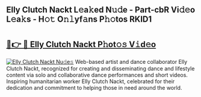 ## Elly Clutch Nackt L𝚎a𝚔ed N𝚞𝚍e - Part-cbR Vi𝚍𝚎o L𝚎a𝚔s - H𝚘𝚝 O𝚗𝚕yf𝚊ns P𝚑𝚘tos RKID1

# <h2><a href="http://kfb015i.oniu.top/?m=Elly+Clutch+Nackt">🔗👉 🔴 Elly Clutch Nackt P𝚑ot𝚘𝚜 V𝚒d𝚎o</a></h2>

[![Elly Clutch Nackt Nu𝚍e𝚜](https://i.imgur.com/0qMVB7G.gif)](http://kfb015i.oniu.top/?m=Elly+Clutch+Nackt)
Web-based artist and dance collaborator Elly Clutch Nackt, recognized for creating and disseminating dance and lifestyle content via solo and collaborative dance performances and short videos. Inspiring humanitarian worker Elly Clutch Nackt, celebrated for their dedication and commitment to helping those in need around the world.  

